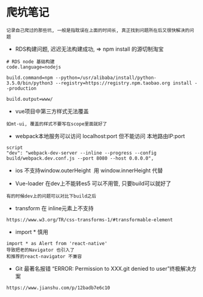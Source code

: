 # 爬坑笔记
```text
记录自己爬过的那些坑, 一般是指耽误在上面的时间长, 真正找到问题所在后又很快解决的问题
```

* RDS构建问题, 迟迟无法构建成功, => npm install 的源切制淘宝
```
# RDS node 基础构建
code.language=nodejs

build.command=npm --python=/usr/alibaba/install/python-3.5.0/bin/python3 --registry=https://registry.npm.taobao.org install --production

build.output=www/
``` 

* vue项目中第三方样式无法覆盖
```
如mt-ui, 覆盖的样式不要写在scope里面就好了
```

* webpack本地服务可以访问 localhost:port 但不能访问 本地路由IP:port
```
script
"dev": "webpack-dev-server --inline --progress --config build/webpack.dev.conf.js --port 8080 --host 0.0.0.0",
```

* ios 不支持window.outerHeight  用 window.innerHeight 代替

* Vue-loader 在dev上不能转es5 可以不用管, 只要build可以就好了
```
有的时候dev上的问题可以对比下build之后
```

* transform 在 inline元素上不支持
```
https://www.w3.org/TR/css-transforms-1/#transformable-element
```

* import * 慎用
```text
import * as Alert from 'react-native'
导致把老的Navigator 也引入了
和推荐的react-navigator 不兼容
``` 
* Git 最著名报错 “ERROR: Permission to XXX.git denied to user”终极解决方案
```
https://www.jianshu.com/p/12badb7e6c10
```
